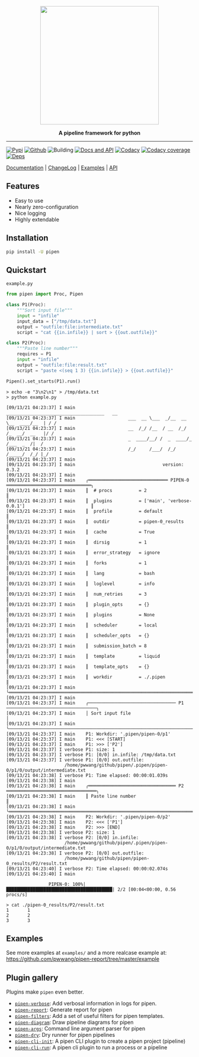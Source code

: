 <div align="center">
    <img src="./pipen.png" width="320px">

**A pipeline framework for python**

</div>

______________________________________________________________________

[![Pypi][6]][7] [![Github][8]][9] ![Building][10] [![Docs and API][11]][1] [![Codacy][12]][13] [![Codacy coverage][14]][13] [![Deps][5]][23]

[Documentation][1] | [ChangeLog][2] | [Examples][3] | [API][4]

## Features

- Easy to use
- Nearly zero-configuration
- Nice logging
- Highly extendable

## Installation
```bash
pip install -U pipen
```

## Quickstart

`example.py`
```python
from pipen import Proc, Pipen

class P1(Proc):
    """Sort input file"""
    input = "infile"
    input_data = ["/tmp/data.txt"]
    output = "outfile:file:intermediate.txt"
    script = "cat {{in.infile}} | sort > {{out.outfile}}"

class P2(Proc):
    """Paste line number"""
    requires = P1
    input = "infile"
    output = "outfile:file:result.txt"
    script = "paste <(seq 1 3) {{in.infile}} > {{out.outfile}}"

Pipen().set_starts(P1).run()
```

```shell
> echo -e "3\n2\n1" > /tmp/data.txt
> python example.py
```

```log
[09/13/21 04:23:37] I main                    _____________________________________   __
[09/13/21 04:23:37] I main                    ___  __ \___  _/__  __ \__  ____/__  | / /
[09/13/21 04:23:37] I main                    __  /_/ /__  / __  /_/ /_  __/  __   |/ /
[09/13/21 04:23:37] I main                    _  ____/__/ /  _  ____/_  /___  _  /|  /
[09/13/21 04:23:37] I main                    /_/     /___/  /_/     /_____/  /_/ |_/
[09/13/21 04:23:37] I main
[09/13/21 04:23:37] I main                                 version: 0.3.2
[09/13/21 04:23:37] I main
[09/13/21 04:23:37] I main    ╭══════════════════════════════ PIPEN-0 ════════════════════════════════╮
[09/13/21 04:23:37] I main    ║  # procs          = 2                                                 ║
[09/13/21 04:23:37] I main    ║  plugins          = ['main', 'verbose-0.0.1']                         ║
[09/13/21 04:23:37] I main    ║  profile          = default                                           ║
[09/13/21 04:23:37] I main    ║  outdir           = pipen-0_results                                   ║
[09/13/21 04:23:37] I main    ║  cache            = True                                              ║
[09/13/21 04:23:37] I main    ║  dirsig           = 1                                                 ║
[09/13/21 04:23:37] I main    ║  error_strategy   = ignore                                            ║
[09/13/21 04:23:37] I main    ║  forks            = 1                                                 ║
[09/13/21 04:23:37] I main    ║  lang             = bash                                              ║
[09/13/21 04:23:37] I main    ║  loglevel         = info                                              ║
[09/13/21 04:23:37] I main    ║  num_retries      = 3                                                 ║
[09/13/21 04:23:37] I main    ║  plugin_opts      = {}                                                ║
[09/13/21 04:23:37] I main    ║  plugins          = None                                              ║
[09/13/21 04:23:37] I main    ║  scheduler        = local                                             ║
[09/13/21 04:23:37] I main    ║  scheduler_opts   = {}                                                ║
[09/13/21 04:23:37] I main    ║  submission_batch = 8                                                 ║
[09/13/21 04:23:37] I main    ║  template         = liquid                                            ║
[09/13/21 04:23:37] I main    ║  template_opts    = {}                                                ║
[09/13/21 04:23:37] I main    ║  workdir          = ./.pipen                                          ║
[09/13/21 04:23:37] I main    ╰═══════════════════════════════════════════════════════════════════════╯
[09/13/21 04:23:37] I main
[09/13/21 04:23:37] I main    ╭───────────────────────────────── P1 ──────────────────────────────────╮
[09/13/21 04:23:37] I main    │ Sort input file                                                       │
[09/13/21 04:23:37] I main    ╰───────────────────────────────────────────────────────────────────────╯
[09/13/21 04:23:37] I main    P1: Workdir: '.pipen/pipen-0/p1'
[09/13/21 04:23:37] I main    P1: <<< [START]
[09/13/21 04:23:37] I main    P1: >>> ['P2']
[09/13/21 04:23:37] I verbose P1: size: 1
[09/13/21 04:23:37] I verbose P1: [0/0] in.infile: /tmp/data.txt
[09/13/21 04:23:37] I verbose P1: [0/0] out.outfile:
                      /home/pwwang/github/pipen/.pipen/pipen-0/p1/0/output/intermediate.txt
[09/13/21 04:23:38] I verbose P1: Time elapsed: 00:00:01.039s
[09/13/21 04:23:38] I main
[09/13/21 04:23:38] I main    ╭═════════════════════════════════ P2 ══════════════════════════════════╮
[09/13/21 04:23:38] I main    ║ Paste line number                                                     ║
[09/13/21 04:23:38] I main    ╰═══════════════════════════════════════════════════════════════════════╯
[09/13/21 04:23:38] I main    P2: Workdir: '.pipen/pipen-0/p2'
[09/13/21 04:23:38] I main    P2: <<< ['P1']
[09/13/21 04:23:38] I main    P2: >>> [END]
[09/13/21 04:23:38] I verbose P2: size: 1
[09/13/21 04:23:38] I verbose P2: [0/0] in.infile:
                      /home/pwwang/github/pipen/.pipen/pipen-0/p1/0/output/intermediate.txt
[09/13/21 04:23:38] I verbose P2: [0/0] out.outfile:
                      /home/pwwang/github/pipen/pipen-0_results/P2/result.txt
[09/13/21 04:23:40] I verbose P2: Time elapsed: 00:00:02.074s
[09/13/21 04:23:40] I main

                PIPEN-0: 100%|████████████████████████████████████████| 2/2 [00:04<00:00, 0.56 procs/s]
```

```shell
> cat ./pipen-0_results/P2/result.txt
1       1
2       2
3       3
```

## Examples

See more examples at `examples/` and a more realcase example at:
https://github.com/pwwang/pipen-report/tree/master/example

## Plugin gallery

Plugins make `pipen` even better.

- [`pipen-verbose`][15]: Add verbosal information in logs for pipen.
- [`pipen-report`][16]: Generate report for pipen
- [`pipen-filters`][17]: Add a set of useful filters for pipen templates.
- [`pipen-diagram`][18]: Draw pipeline diagrams for pipen
- [`pipen-args`][19]: Command line argument parser for pipen
- [`pipen-dry`][20]: Dry runner for pipen pipelines
- [`pipen-cli-init`][21]: A pipen CLI plugin to create a pipen project (pipeline)
- [`pipen-cli-run`][22]: A pipen cli plugin to run a process or a pipeline


[1]: https://pwwang.github.io/pipen
[2]: https://pwwang.github.io/pipen/CHANGELOG
[3]: https://pwwang.github.io/pipen/examples
[4]: https://pwwang.github.io/pipen/api/pipen
[5]: https://img.shields.io/librariesio/release/pypi/pipen?style=flat-square
[6]: https://img.shields.io/pypi/v/pipen?style=flat-square
[7]: https://pypi.org/project/pipen/
[8]: https://img.shields.io/github/v/tag/pwwang/pipen?style=flat-square
[9]: https://github.com/pwwang/pipen
[10]: https://img.shields.io/github/workflow/status/pwwang/pipen/Build%20and%20Deploy?style=flat-square
[11]: https://img.shields.io/github/workflow/status/pwwang/pipen/Build%20Docs?label=Docs&style=flat-square
[12]: https://img.shields.io/codacy/grade/cf1c6c97e5c4480386a05b42dec10c6e?style=flat-square
[13]: https://app.codacy.com/gh/pwwang/pipen
[14]: https://img.shields.io/codacy/coverage/cf1c6c97e5c4480386a05b42dec10c6e?style=flat-square
[15]: https://github.com/pwwang/pipen-verbose
[16]: https://github.com/pwwang/pipen-report
[17]: https://github.com/pwwang/pipen-filters
[18]: https://github.com/pwwang/pipen-diagram
[19]: https://github.com/pwwang/pipen-args
[20]: https://github.com/pwwang/pipen-dry
[21]: https://github.com/pwwang/pipen-cli-init
[22]: https://github.com/pwwang/pipen-cli-run
[23]: https://libraries.io/github/pwwang/pipen#repository_dependencies
